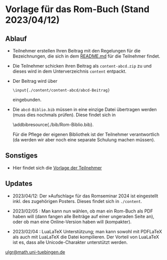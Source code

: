 # Vorlage für das Rom-Buch (Stand 2023/04/12)

## Ablauf

* Teilnehmer erstellen Ihren Beitrag mit den Regelungen für die Bezeichnungen, die sich in dem [README.md](https://github.com/ugroh/AGFA-Rom-Teilnehmer/blob/main/README.md) für die Teilnehmer findet. 

* Die Teilnehmer schicken ihren Beitrag als `content-abcd.zip` zu und dieses wird in dem Unterverzeichnis  `content` entpackt.

* Der Beitrag wird über  

	  \input{./content/content-abcd/abcd-Beitrag}
	  
	eingebunden.
	
*  Die `abcd-Biblio.bib` müssen in eine einzige Datei übertragen werden (muss dies nochmals prüfen). Diese findet sich in 

	\addbibresource{./bib/Rom-Biblio.bib}.
	
	Für die Pflege der eigenen Bibliothek ist der Teilnehmer verantwortlich (da werden wir aber noch eine separate Schulung machen müssen). 
	
## Sonstiges

* Hier findet sich die [Vorlage der Teilnehmer](https://github.com/ugroh/AGFA-Rom-Teilnehmer) 


## Updates

* 2023/04/12: Der »Aufschlag« für das Romseminar 2024 ist eingestellt inkl. des zugehörigen Posters. Dieses findet sich in `./content`.

* 2023/02/05  : Man kann nun wählen, ob man ein Rom-Buch als PDF haben will (dann fangen alle Beiträge auf einer ungeraden Seite an), oder ob man eine Online-Version haben will (kompakter). 

* 2023/02/04  : LuaLaTeX Unterstützung; man kann sowohl mit PDFLaTeX als auch mit LuaLaTeX die Datei kompilieren. Der Vorteil von LuaLaTeX ist es, dass alle Unicode-Charakter unterstützt werden.

<ulgr@math.uni-tuebingen.de>


